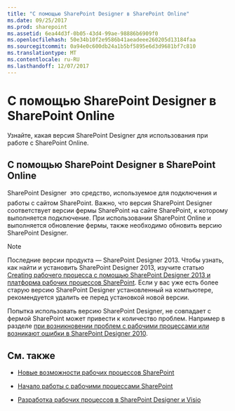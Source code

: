 ```yaml
---
title: "С помощью SharePoint Designer в SharePoint Online"
ms.date: 09/25/2017
ms.prod: sharepoint
ms.assetid: 6ea44d3f-0b05-43d4-99ae-98886b6909f0
ms.openlocfilehash: 50e34b10f2e9586b41aeadeee260205d13184faa
ms.sourcegitcommit: 0a94e0c600db24a1b5bf5895e6d3d9681bf7c810
ms.translationtype: MT
ms.contentlocale: ru-RU
ms.lasthandoff: 12/07/2017
---
```

# <a name="matching-the-sharepoint-designer-version-with-the-farm-version"></a>С помощью SharePoint Designer в SharePoint Online
Узнайте, какая версия SharePoint Designer для использования при работе с SharePoint Online.
## <a name="using-sharepoint-designer-with-sharepoint"></a>С помощью SharePoint Designer в SharePoint Online
<a name="section1"> </a>

SharePoint Designer  это средство, используемое для подключения и работы с сайтом SharePoint. Важно, что версия SharePoint Designer соответствует версии фермы SharePoint на сайте SharePoint, к которому выполняется подключение. При использовании SharePoint Online и выполняется обновление фермы, также необходимо обновить версию SharePoint Designer.
  
> [!NOTE]
> Последние версии продукта — SharePoint Designer 2013. Чтобы узнать, как найти и установить SharePoint Designer 2013, изучите статью [Creating рабочего процесса с помощью SharePoint Designer 2013 и платформа рабочих процессов SharePoint](creating-a-workflow-by-using-sharepoint-designer-and-the-sharepoint-wo.md). Если у вас уже есть более старую версию SharePoint Designer установленный на компьютере, рекомендуется удалить ее перед установкой новой версии. 
  
    
    

Попытка использовать версию SharePoint Designer, не совпадает с фермой SharePoint может привести к количество проблем. Например в разделе  [при возникновении проблем с рабочими процессами или возникают ошибки в SharePoint Designer 2010](http://support.microsoft.com/kb/2794961).
  
    
    

  
    
    

## <a name="see-also"></a>См. также
<a name="bk_addresources"> </a>


-  [Новые возможности рабочих процессов SharePoint](http://msdn.microsoft.com/library/6ab8a28b-fa2f-4530-8b55-a7f663bf15ea.aspx)
    
  
-  [Начало работы с рабочими процессами SharePoint](http://msdn.microsoft.com/library/cc73be76-a329-449f-90ab-86822b1c2ee8.aspx)
    
  
-  [Разработка рабочих процессов в SharePoint Designer и Visio](workflow-development-in-sharepoint-designer-and-visio.md)
    
  

  
    
    

